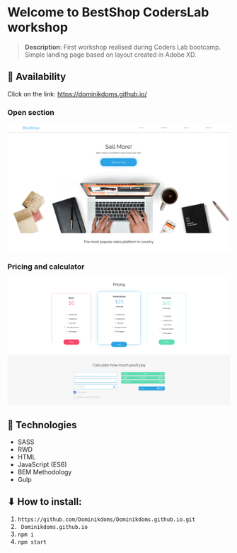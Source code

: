 

# Welcome to BestShop CodersLab workshop
> **Description**: First workshop realised during Coders Lab bootcamp. Simple landing page based on layout created in Adobe XD.

## 🐶 Availability

Click on the link: https://dominikdoms.github.io/
### Open section
![demo screenshot](./assets/readMe/welcome)

### Pricing and calculator 
![demo screenshot](./assets/readMe/pricing)


<h2>📓 Technologies</h2>

<ul>
  <li>SASS</li>
  <li>RWD</li>
  <li>HTML</li>
  <li>JavaScript (ES6)</li>
  <li>BEM Methodology</li>
  <li>Gulp</li>
</ul>

## ⬇ How to install:
1. ``` https://github.com/Dominikdoms/Dominikdoms.github.io.git ```
2. ```  Dominikdoms.github.io ```
3. ``` npm i ```
4. ``` npm start ```
